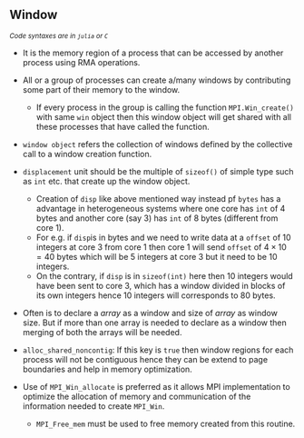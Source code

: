 ## Window
<small> *Code syntaxes are in `julia` or `C`* </small>
- It is the memory region of a process that can be accessed by another process using RMA operations.
- All or a group of processes can create a/many windows by contributing some part of their memory to the window.
	- If every process in the group is calling the function `MPI.Win_create()` with same `win` object then this window object will get shared with all these processes that have called the function.
- `window object` refers the collection of windows defined by the collective call to a window creation function.
- `displacement` unit should be the multiple of `sizeof()` of simple type such as `int` etc. that create up the window object.
	- Creation of `disp` like above mentioned way instead pf `bytes` has a advantage in heterogeneous systems where one core has `int` of $4$ bytes and another core (say $3$) has `int` of $8$ bytes (different from core $1$).
	- For e.g. if `disp`is in bytes and we need to write data at a `offset` of $10$ integers at core $3$ from core $1$ then core $1$ will send `offset` of $4 \times 10 = 40$ bytes which will be $5$ integers at core $3$ but it need to be $10$ integers.
	- On the contrary, if `disp` is in `sizeof(int)` here then $10$ integers would have been sent to core $3$, which has a window divided in blocks of its own integers hence $10$ integers will corresponds to $80$ bytes.
- Often is to declare a *array* as a window and size of *array* as window size. But if more than one array is needed to declare as a window then merging of both the arrays will be needed.
- `alloc_shared_noncontig`: If this key is `true` then window regions for each process will not be contiguous hence they can be extend to page boundaries and help in memory optimization.

- Use of `MPI_Win_allocate` is preferred as it allows MPI implementation to optimize the allocation of memory and communication of the information needed to create `MPI_Win`.
	- `MPI_Free_mem` must be used to free memory created from this routine.